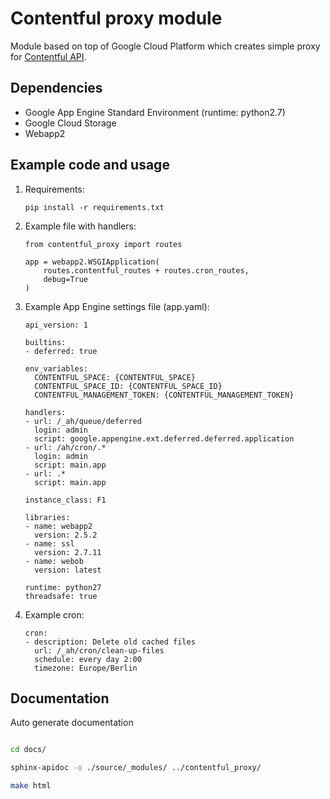 # Contentful proxy module

Module based on top of Google Cloud Platform which creates simple proxy for 
[Contentful API](https://www.contentful.com/developers/docs/references/content-delivery-api/).

## Dependencies

- Google App Engine Standard Environment (runtime: python2.7)
- Google Cloud Storage
- Webapp2

## Example code and usage

1. Requirements:
    ```
    pip install -r requirements.txt
    ```

2. Example file with handlers:
    ```
    from contentful_proxy import routes
    
    app = webapp2.WSGIApplication(
        routes.contentful_routes + routes.cron_routes,
        debug=True
    )
    ```

3. Example App Engine settings file (app.yaml):
    ```
    api_version: 1
    
    builtins:
    - deferred: true
    
    env_variables:
      CONTENTFUL_SPACE: {CONTENTFUL_SPACE}
      CONTENTFUL_SPACE_ID: {CONTENTFUL_SPACE_ID}
      CONTENTFUL_MANAGEMENT_TOKEN: {CONTENTFUL_MANAGEMENT_TOKEN}
    
    handlers:
    - url: /_ah/queue/deferred
      login: admin
      script: google.appengine.ext.deferred.deferred.application
    - url: /ah/cron/.*
      login: admin
      script: main.app
    - url: .*
      script: main.app
    
    instance_class: F1
    
    libraries:
    - name: webapp2
      version: 2.5.2
    - name: ssl
      version: 2.7.11
    - name: webob
      version: latest
    
    runtime: python27
    threadsafe: true
    ```

4. Example cron:
    ```
    cron:
    - description: Delete old cached files
      url: /_ah/cron/clean-up-files
      schedule: every day 2:00
      timezone: Europe/Berlin
    ```

## Documentation

Auto generate documentation

```bash

cd docs/

sphinx-apidoc -o ./source/_modules/ ../contentful_proxy/

make html
```
